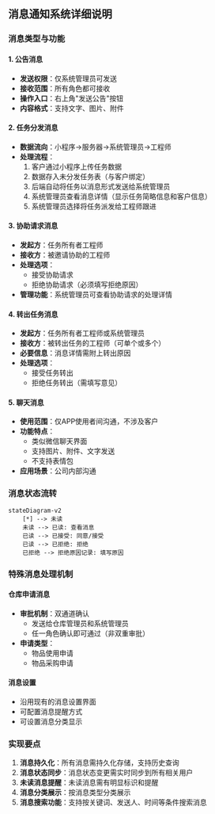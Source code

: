 ## 消息通知系统详细说明

### 消息类型与功能

#### 1. 公告消息
- **发送权限**：仅系统管理员可发送
- **接收范围**：所有角色都可接收
- **操作入口**：右上角"发送公告"按钮
- **内容格式**：支持文字、图片、附件

#### 2. 任务分发消息
- **数据流向**：小程序→服务器→系统管理员→工程师
- **处理流程**：
  1. 客户通过小程序上传任务数据
  2. 数据存入未分发任务表（与客户绑定）
  3. 后端自动将任务以消息形式发送给系统管理员
  4. 系统管理员查看消息详情（显示任务简略信息和客户信息）
  5. 系统管理员选择将任务派发给工程师跟进

#### 3. 协助请求消息
- **发起方**：任务所有者工程师
- **接收方**：被邀请协助的工程师
- **处理选项**：
  - 接受协助请求
  - 拒绝协助请求（必须填写拒绝原因）
- **管理功能**：系统管理员可查看协助请求的处理详情

#### 4. 转出任务消息
- **发起方**：任务所有者工程师或系统管理员
- **接收方**：被转出任务的工程师（可单个或多个）
- **必要信息**：消息详情需附上转出原因
- **处理选项**：
  - 接受任务转出
  - 拒绝任务转出（需填写意见）

#### 5. 聊天消息
- **使用范围**：仅APP使用者间沟通，不涉及客户
- **功能特点**：
  - 类似微信聊天界面
  - 支持图片、附件、文字发送
  - 不支持表情包
- **应用场景**：公司内部沟通

### 消息状态流转
```mermaid
stateDiagram-v2
    [*] --> 未读
    未读 --> 已读: 查看消息
    已读 --> 已接受: 同意/接受
    已读 --> 已拒绝: 拒绝
    已拒绝 --> 拒绝原因记录: 填写原因
```

### 特殊消息处理机制

#### 仓库申请消息
- **审批机制**：双通道确认
  - 发送给仓库管理员和系统管理员
  - 任一角色确认即可通过（非双重审批）
- **申请类型**：
  - 物品使用申请
  - 物品采购申请

#### 消息设置
- 沿用现有的消息设置界面
- 可配置消息提醒方式
- 可设置消息分类显示

### 实现要点
1. **消息持久化**：所有消息需持久化存储，支持历史查询
2. **消息状态同步**：消息状态变更需实时同步到所有相关用户
3. **未读消息提醒**：未读消息需有明显标识和提醒
4. **消息分类展示**：按消息类型分类展示
5. **消息搜索功能**：支持按关键词、发送人、时间等条件搜索消息